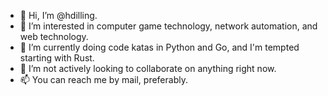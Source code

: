 - 👋 Hi, I’m @hdilling.
- 👀 I’m interested in computer game technology, network automation, and web technology.
- 🌱 I’m currently doing code katas in Python and Go, and I'm tempted starting with Rust.
- 💞️ I’m not actively looking to collaborate on anything right now.
- 📫 You can reach me by mail, preferably. 

<!---
hdilling/hdilling is a ✨ special ✨ repository because its `README.md` (this file) appears on your GitHub profile.
You can click the Preview link to take a look at your changes.
--->
